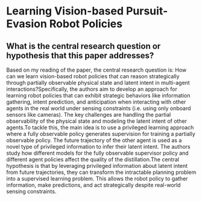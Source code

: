 # Learning Vision-based Pursuit-Evasion Robot Policies

## What is the central research question or hypothesis that this paper addresses?

Based on my reading of the paper, the central research question is: How can we learn vision-based robot policies that can reason strategically through partially observable physical state and latent intent in multi-agent interactions?Specifically, the authors aim to develop an approach for learning robot policies that can exhibit strategic behaviors like information gathering, intent prediction, and anticipation when interacting with other agents in the real world under sensing constraints (i.e. using only onboard sensors like cameras). The key challenges are handling the partial observability of the physical state and modeling the latent intent of other agents.To tackle this, the main idea is to use a privileged learning approach where a fully observable policy generates supervision for training a partially observable policy. The future trajectory of the other agent is used as a novel type of privileged information to infer their latent intent. The authors study how different models for the fully observable supervisor policy and different agent policies affect the quality of the distillation.The central hypothesis is that by leveraging privileged information about latent intent from future trajectories, they can transform the intractable planning problem into a supervised learning problem. This allows the robot policy to gather information, make predictions, and act strategically despite real-world sensing constraints.
